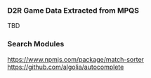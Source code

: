 ### D2R Game Data Extracted from MPQS
TBD



### Search Modules
https://www.npmjs.com/package/match-sorter
https://github.com/algolia/autocomplete
